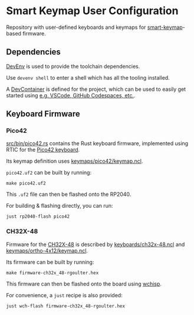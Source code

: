 # Smart Keymap User Configuration

Repository with user-defined keyboards and keymaps
 for [smart-keymap](https://github.com/rgoulter/smart-keymap)-based firmware.

## Dependencies

[DevEnv](https://devenv.sh/) is used to provide the toolchain dependencies.

Use `devenv shell` to enter a shell which has all the tooling installed.

A [DevContainer](https://containers.dev/) is defined for the project, which can be used to easily get started using [e.g. VSCode, GitHub Codespaces, etc.](https://containers.dev/supporting).

## Keyboard Firmware

### Pico42

[src/bin/pico42.rs](src/bin/pico42.rs) contains the Rust keyboard firmware, implemented using RTIC for the [Pico42 keyboard](https://github.com/rgoulter/keyboard-labs/releases/tag/pico42-rev2023.2).

Its keymap definition uses [keymaps/pico42/keymap.ncl](keymaps/pico42/keymap.ncl).

`pico42.uf2` can be built by running:

```
make pico42.uf2
```

This `.uf2` file can then be flashed onto the RP2040.

For building & flashing directly, you can run:

```
just rp2040-flash pico42
```

### CH32X-48

Firmware for the
[CH32X-48](https://github.com/rgoulter/keyboard-labs/releases/tag/ch32x-48-rev2025.4)
is described by [keyboards/ch32x-48.ncl](keyboards/ch32x-48.ncl) and
[keymaps/ortho-4x12/keymap.ncl](keymaps/ortho-4x12/keymap.ncl).

Its firmware can be built by running:

```
make firmware-ch32x_48-rgoulter.hex
```

This firmware can then be flashed onto the board using [wchisp](https://github.com/ch32-rs/wchisp).

For convenience, a `just` recipe is also provided:

```
just wch-flash firmware-ch32x_48-rgoulter.hex
```
